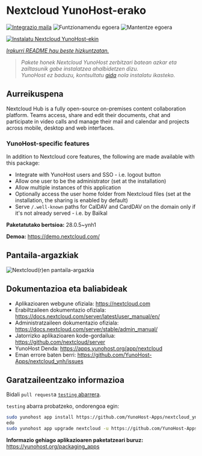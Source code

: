 <!--
Ohart ongi: README hau automatikoki sortu da <https://github.com/YunoHost/apps/tree/master/tools/readme_generator>ri esker
EZ editatu eskuz.
-->

# Nextcloud YunoHost-erako

[![Integrazio maila](https://dash.yunohost.org/integration/nextcloud.svg)](https://dash.yunohost.org/appci/app/nextcloud) ![Funtzionamendu egoera](https://ci-apps.yunohost.org/ci/badges/nextcloud.status.svg) ![Mantentze egoera](https://ci-apps.yunohost.org/ci/badges/nextcloud.maintain.svg)

[![Instalatu Nextcloud YunoHost-ekin](https://install-app.yunohost.org/install-with-yunohost.svg)](https://install-app.yunohost.org/?app=nextcloud)

*[Irakurri README hau beste hizkuntzatan.](./ALL_README.md)*

> *Pakete honek Nextcloud YunoHost zerbitzari batean azkar eta zailtasunik gabe instalatzea ahalbidetzen dizu.*  
> *YunoHost ez baduzu, kontsultatu [gida](https://yunohost.org/install) nola instalatu ikasteko.*

## Aurreikuspena

Nextcloud Hub is a fully open-source on-premises content collaboration platform. Teams access, share and edit their documents, chat and participate in video calls and manage their mail and calendar and projects across mobile, desktop and web interfaces.

### YunoHost-specific features

In addition to Nextcloud core features, the following are made available with this package:

 * Integrate with YunoHost users and SSO - i.e. logout button
 * Allow one user to be the administrator (set at the installation)
 * Allow multiple instances of this application
 * Optionally access the user home folder from Nextcloud files (set at the installation, the sharing is enabled by default)
 * Serve `/.well-known` paths for CalDAV and CardDAV on the domain only if it's not already served - i.e. by Baïkal


**Paketatutako bertsioa:** 28.0.5~ynh1

**Demoa:** <https://demo.nextcloud.com/>

## Pantaila-argazkiak

![Nextcloud(r)en pantaila-argazkia](./doc/screenshots/screenshot.png)

## Dokumentazioa eta baliabideak

- Aplikazioaren webgune ofiziala: <https://nextcloud.com>
- Erabiltzaileen dokumentazio ofiziala: <https://docs.nextcloud.com/server/latest/user_manual/en/>
- Administratzaileen dokumentazio ofiziala: <https://docs.nextcloud.com/server/stable/admin_manual/>
- Jatorrizko aplikazioaren kode-gordailua: <https://github.com/nextcloud/server>
- YunoHost Denda: <https://apps.yunohost.org/app/nextcloud>
- Eman errore baten berri: <https://github.com/YunoHost-Apps/nextcloud_ynh/issues>

## Garatzaileentzako informazioa

Bidali `pull request`a [`testing` abarrera](https://github.com/YunoHost-Apps/nextcloud_ynh/tree/testing).

`testing` abarra probatzeko, ondorengoa egin:

```bash
sudo yunohost app install https://github.com/YunoHost-Apps/nextcloud_ynh/tree/testing --debug
edo
sudo yunohost app upgrade nextcloud -u https://github.com/YunoHost-Apps/nextcloud_ynh/tree/testing --debug
```

**Informazio gehiago aplikazioaren paketatzeari buruz:** <https://yunohost.org/packaging_apps>

